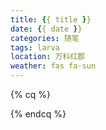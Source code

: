 ```yaml
---
title: {{ title }}
date: {{ date }}
categories: 随笔
tags: larva
location: 万科红郡
weather: fas fa-sun
---
```

{% cq %}
<!-- more -->
{% endcq %}